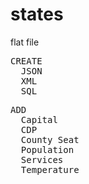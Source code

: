 # states
flat file

<pre>
CREATE
  JSON
  XML
  SQL
</pre>

<pre>
ADD
  Capital
  CDP
  County Seat
  Population
  Services
  Temperature
</pre>

